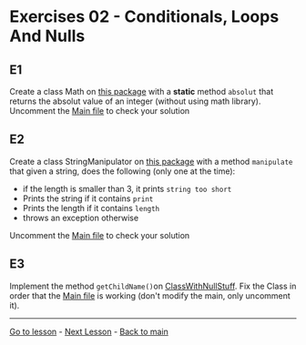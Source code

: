 # Exercises 02 - Conditionals, Loops And Nulls

## E1
Create a class Math on [this package](../src/main/kotlin/org/example/kotlinWorkshop/kotlin/exercises02/e1) with a **static** method `absolut` that returns the absolut value of an integer (without using math library). Uncomment the [Main file](../src/main/kotlin/org/example/kotlinWorkshop/kotlin/exercises02/e1/Main.kt) to check your solution

## E2
Create a class StringManipulator on [this package](../src/main/kotlin/org/example/kotlinWorkshop/kotlin/exercises02/e2) with a method `manipulate` that given a string, does the following (only one at the time):
* if the length is smaller than 3, it prints `string too short`
* Prints the string if it contains `print`
* Prints the length if it contains `length`
* throws an exception otherwise

Uncomment the [Main file](../src/main/kotlin/org/example/kotlinWorkshop/kotlin/exercises02/e2/Main.kt) to check your solution

## E3
Implement the method `getChildName()`on [ClassWithNullStuff](../src/main/kotlin/org/example/kotlinWorkshop/kotlin/exercises02/e3/ClassWithNullStuff.kt). Fix the Class in order that the [Main file](../src/main/kotlin/org/example/kotlinWorkshop/kotlin/exercises02/e3/Main.kt) is working (don't modify the main, only uncomment it).

---

[Go to lesson](./Lesson02.md) - [Next Lesson](./Lesson03.md) - [Back to main](../README.md)